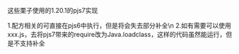 这些栗子使用的1.20.1的pjs7实现


1.配方相关的可直接在pjs6中执行，但是将会失去部分补全\n
2.如有需要可以使用xxx.js，去将pjs7带来的require改为Java.loadclass，这样的代码虽然能运行，但是不支持补全
